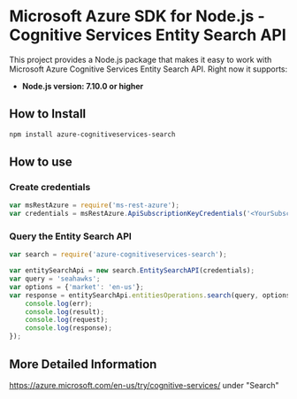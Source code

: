 # Microsoft Azure SDK for Node.js - Cognitive Services Entity Search API

This project provides a Node.js package that makes it easy to work with Microsoft Azure Cognitive Services Entity Search API. Right now it supports:
- **Node.js version: 7.10.0 or higher**


## How to Install

```bash
npm install azure-cognitiveservices-search
```

## How to use

### Create credentials

 ```javascript
 var msRestAzure = require('ms-rest-azure');
 var credentials = msRestAzure.ApiSubscriptionKeyCredentials('<YourSubscriptionKey>');
 ```

### Query the Entity Search API

 ```javascript
 var search = require('azure-cognitiveservices-search');

 var entitySearchApi = new search.EntitySearchAPI(credentials);
 var query = 'seahawks';
 var options = {'market': 'en-us'};
 var response = entitySearchApi.entitiesOperations.search(query, options, function(err, result, request, response){
     console.log(err);
     console.log(result);
     console.log(request);
     console.log(response);
 });
 ```

## More Detailed Information

https://azure.microsoft.com/en-us/try/cognitive-services/ under "Search"